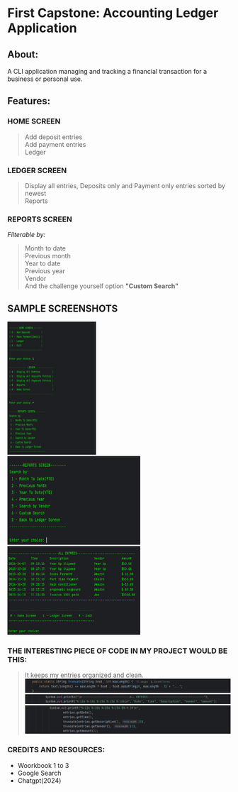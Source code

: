 # First Capstone: Accounting Ledger Application
## About: 
A CLI application managing and tracking a financial transaction for a business or personal use.
## Features:
### HOME SCREEN
> Add deposit entries<br>
> Add payment entries<br>
> Ledger<br>
### LEDGER SCREEN
> Display all entries, Deposits only and Payment only entries sorted by newest<br>
> Reports<br>
### REPORTS SCREEN
*Filterable by:*
> Month to date<br>
> Previous month<br>
> Year to date<br>
> Previous year<br>
> Vendor<br>
> And the challenge yourself option **"Custom Search"**<br>

## SAMPLE SCREENSHOTS

<img src="https://github.com/JHT-Gitt/LearnToCode_Capstones/blob/main/ss2.webp" width="200" height="300"><br>
<img src="https://github.com/JHT-Gitt/LearnToCode_Capstones/blob/main/ss3.webp" width="300" height="200"><br>
<img src="https://github.com/JHT-Gitt/LearnToCode_Capstones/blob/main/ss1.webp" width="300" height="200"><br>

### THE INTERESTING PIECE OF CODE IN MY PROJECT WOULD BE THIS:
>It keeps my entries organized and clean.<br>
![ss4](https://github.com/JHT-Gitt/LearnToCode_Capstones/blob/main/ss4.webp)
![ss5](https://github.com/JHT-Gitt/LearnToCode_Capstones/blob/main/ss5.webp)
![ss6](https://github.com/JHT-Gitt/LearnToCode_Capstones/blob/main/ss6.webp)

### CREDITS AND RESOURCES:
- Woorkbook 1 to 3
- Google Search
- Chatgpt(2024)
